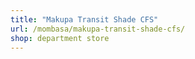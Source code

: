 ```yaml
---
title: "Makupa Transit Shade CFS"
url: /mombasa/makupa-transit-shade-cfs/
shop: department store
---
```

